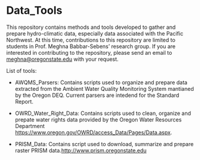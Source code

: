 # Data_Tools
This repository contains methods and tools developed to gather and prepare hydro-climatic data, especially data associated with the Pacific Northwest. At this time, contributions to this repository are limited to students in Prof. Meghna Babbar-Sebens’ research group. If you are interested in contributing to the repository, please send an email to meghna@oregonstate.edu with your request.

List of tools:
* AWQMS_Parsers: Contains scripts used to organize and prepare data extracted from the Ambient Water Quality Monitoring System mantianed by the Oregon DEQ. Current parsers are intedend for the Standard Report.

* OWRD_Water_Right_Data: Contains scripts used to clean, organize and prepate water rights data provided by the Oregon Water Resources Department https://www.oregon.gov/OWRD/access_Data/Pages/Data.aspx.

* PRISM_Data: Contains script used to download, summarize and prepare raster PRISM data.http://www.prism.oregonstate.edu
